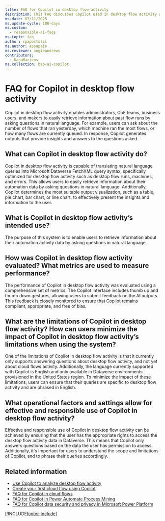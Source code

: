 ```yaml
---
title: FAQ for Copilot in desktop flow activity 
description: This FAQ discusses Copilot used in desktop flow activity and the key considerations for making use of this technology responsibly.
ms.date: 07/11/2025
ms.update-cycle: 180-days
ms.custom: 
  - responsible-ai-faqs
ms.topic: faq
author: rpapostolis
ms.author: appapaio
ms.reviewer: angieandrews
contributors:
  - DanaMartens
ms.collection: bap-ai-copilot
---
```


# FAQ for Copilot in desktop flow activity

Copilot in desktop flow activity enables administrators, CoE teams, business users, and makers to easily retrieve information about past flow runs by asking questions in natural language. For example, users can ask about the number of flows that ran yesterday, which machine ran the most flows, or how many flows are currently queued. In response, Copilot generates outputs that provide insights and answers to the questions asked.

## What can Copilot in desktop flow activity do?

Copilot in desktop flow activity is capable of translating natural language queries into Microsoft Dataverse FetchXML query syntax, specifically optimized for desktop flow activity such as desktop flow runs, machines, and errors. This allows users to easily retrieve information about their automation data by asking questions in natural language. Additionally, Copilot determines the most suitable output visualization, such as a table, pie chart, bar chart, or line chart, to effectively present the insights and information to the user.

## What is Copilot in desktop flow activity’s intended use?

The purpose of this system is to enable users to retrieve information about their automation activity data by asking questions in natural language.

## How was Copilot in desktop flow activity evaluated? What metrics are used to measure performance?

The performance of Copilot in desktop flow activity was evaluated using a comprehensive set of metrics. The Copilot interface includes thumb up and thumb down gestures, allowing users to submit feedback on the AI outputs. This feedback is closely monitored to ensure that Copilot remains compliant, appropriate, and free of bias.

## What are the limitations of Copilot in desktop flow activity? How can users minimize the impact of Copilot in desktop flow activity’s limitations when using the system?

One of the limitations of Copilot in desktop flow activity is that it currently only supports answering questions about desktop flow activity, and not yet about cloud flows activity. Additionally, the language currently supported with Copilot is English and only available in Dataverse environments provisioned in the United States region. To minimize the impact of these limitations, users can ensure that their queries are specific to desktop flow activity and are phrased in English.

## What operational factors and settings allow for effective and responsible use of Copilot in desktop flow activity?

Effective and responsible use of Copilot in desktop flow activity can be achieved by ensuring that the user has the appropriate rights to access the desktop flow activity data in Dataverse. This means that Copilot only answers questions based on the data the user has permission to access. Additionally, it's important for users to understand the scope and limitations of Copilot, and to phrase their queries accordingly.

## Related information

- [Use Copilot to analyze desktop flow activity](./desktop-flows/use-copilot-to-analyze-desktopflow-activity.md)
- [Create your first cloud flow using Copilot](create-cloud-flow-using-copilot.md)
- [FAQ for Copilot in cloud flows](faqs-copilot.md)
- [FAQ for Copilot in Power Automate Process Mining](faqs-copilot-in-process-mining.md)
- [FAQ for Copilot data security and privacy in Microsoft Power Platform](/power-platform/faqs-copilot-data-security-privacy)

[!INCLUDE[footer-include](./includes/footer-banner.md)]
